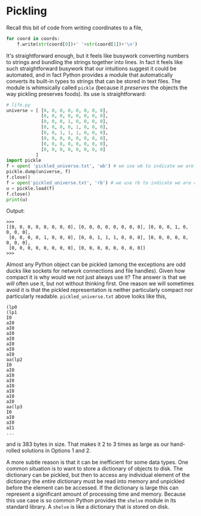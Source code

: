 # Pickling

Recall this bit of code from writing coordinates to a file,

```python
for coord in coords:
    f.write(str(coord[0])+' '+str(coord[1])+'\n')
```

It's straightforward enough, but it feels like busywork converting
numbers to strings and bundling the strings together into lines. In fact
it feels like such straightforward busywork that our intuitions suggest
it could be automated, and in fact Python provides a module that
automatically converts its built-in types to strings that can be stored
in text files. The module is whimsically called `pickle` (because
it _preserves_ the objects the way pickling preserves foods). Its use is
straightforward:

```python
# life.py
universe = [ [0, 0, 0, 0, 0, 0, 0, 0],
             [0, 0, 0, 0, 0, 0, 0, 0],
             [0, 0, 0, 1, 0, 0, 0, 0],
             [0, 0, 0, 0, 1, 0, 0, 0],
             [0, 0, 1, 1, 1, 0, 0, 0],
             [0, 0, 0, 0, 0, 0, 0, 0],
             [0, 0, 0, 0, 0, 0, 0, 0],
             [0, 0, 0, 0, 0, 0, 0, 0]
           ]
import pickle
f = open( 'pickled_universe.txt', 'wb') # we use wb to indicate we are writing bytes
pickle.dump(universe, f)
f.close()
f = open('pickled_universe.txt', 'rb') # we use rb to indicate we are reading bytes
u = pickle.load(f)
f.close()
print(u)
```

Output:

```plaintext
>>> 
[[0, 0, 0, 0, 0, 0, 0, 0], [0, 0, 0, 0, 0, 0, 0, 0], [0, 0, 0, 1, 0, 0, 0, 0],
 [0, 0, 0, 0, 1, 0, 0, 0], [0, 0, 1, 1, 1, 0, 0, 0], [0, 0, 0, 0, 0, 0, 0, 0],
 [0, 0, 0, 0, 0, 0, 0, 0], [0, 0, 0, 0, 0, 0, 0, 0]]
>>> 
```

Almost any Python object can be pickled (among the exceptions are odd
ducks like sockets for network connections and file handles). Given how
compact it is why would we not just always use it? The answer is that
we _will_ often use it, but not without thinking first. One reason we
will sometimes avoid it is that the pickled representation is neither
particularly compact nor particularly
readable. `pickled_universe.txt` above looks like this,

```plaintext
(lp0
(lp1
I0
aI0
aI0
aI0
aI0
aI0
aI0
aI0
aa(lp2
I0
aI0
aI0
aI0
aI0
aI0
aI0
aI0
aa(lp3
I0
aI0
aI0
aI1
...
```

and is 383 bytes in size. That makes it 2 to 3 times as large as our
hand-rolled solutions in Options 1 and 2.

A more subtle reason is that it can be inefficient for some data types.
One common situation is to want to store a dictionary of objects to
disk. The dictionary can be pickled, but then to access any individual
element of the dictionary the _entire_ dictionary must be read into
memory and unpickled before the element can be accessed. If the
dictionary is large this can represent a significant amount of
processing time and memory. Because this use case is so common Python
provides the `shelve` module in its standard library. A `shelve` is like
a dictionary that is stored on disk.
